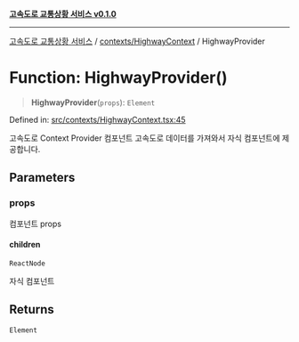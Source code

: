 [**고속도로 교통상황 서비스 v0.1.0**](../../../README.md)

***

[고속도로 교통상황 서비스](../../../modules.md) / [contexts/HighwayContext](../README.md) / HighwayProvider

# Function: HighwayProvider()

> **HighwayProvider**(`props`): `Element`

Defined in: [src/contexts/HighwayContext.tsx:45](https://github.com/ksheyon123/road-status-preview/blob/f8475dd9e1f35d9b8acf92ef20ed9d0782a8bb42/src/contexts/HighwayContext.tsx#L45)

고속도로 Context Provider 컴포넌트
고속도로 데이터를 가져와서 자식 컴포넌트에 제공합니다.

## Parameters

### props

컴포넌트 props

#### children

`ReactNode`

자식 컴포넌트

## Returns

`Element`
